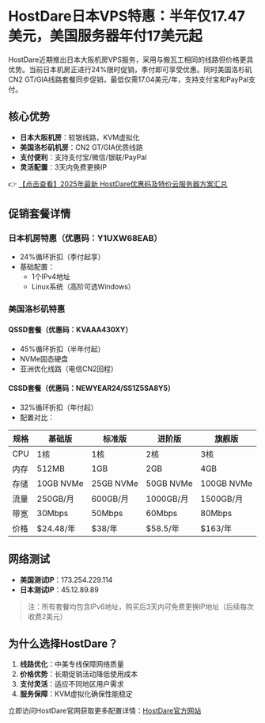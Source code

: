 # HostDare日本VPS特惠：半年仅17.47美元，美国服务器年付17美元起

HostDare近期推出日本大阪机房VPS服务，采用与搬瓦工相同的线路但价格更具优势。当前日本机房正进行24%限时促销，季付即可享受优惠。同时美国洛杉矶CN2 GT/GIA线路套餐同步促销，最低仅需17.04美元/年，支持支付宝和PayPal支付。

## 核心优势
- **日本大阪机房**：软银线路，KVM虚拟化
- **美国洛杉矶机房**：CN2 GT/GIA优质线路
- **支付便利**：支持支付宝/微信/银联/PayPal
- **灵活配置**：3天内免费更换IP

👉 [【点击查看】2025年最新 HostDare优惠码及特价云服务器方案汇总](https://bit.ly/hostdare)

## 促销套餐详情

### 日本机房特惠（优惠码：Y1UXW68EAB）
- 24%循环折扣（季付起享）
- 基础配置：
  - 1个IPv4地址
  - Linux系统（高阶可选Windows）

### 美国洛杉矶特惠
#### QSSD套餐（优惠码：KVAAA430XY）
- 45%循环折扣（半年付起）
- NVMe固态硬盘
- 亚洲优化线路（电信CN2回程）

#### CSSD套餐（优惠码：NEWYEAR24/SS1Z5SA8Y5）
- 32%循环折扣（年付起）
- 配置对比：

| 规格        | 基础版       | 标准版       | 进阶版       | 旗舰版       |
|-------------|-------------|-------------|-------------|-------------|
| CPU         | 1核         | 1核         | 2核         | 3核         |
| 内存        | 512MB       | 1GB         | 2GB         | 4GB         |
| 存储        | 10GB NVMe   | 25GB NVMe   | 50GB NVMe   | 100GB NVMe  |
| 流量        | 250GB/月    | 600GB/月    | 1000GB/月   | 1500GB/月   |
| 带宽        | 30Mbps      | 50Mbps      | 60Mbps      | 80Mbps      |
| 价格        | $24.48/年   | $38/年      | $58.5/年    | $163/年     |

## 网络测试
- **美国测试IP**：173.254.229.114
- **日本测试IP**：45.12.89.89

> 注：所有套餐均包含IPv6地址，购买后3天内可免费更换IP地址（后续每次收费2美元）

## 为什么选择HostDare？
1. **线路优化**：中美专线保障网络质量
2. **价格优势**：长期促销活动降低使用成本
3. **支付灵活**：适应不同地区用户需求
4. **服务保障**：KVM虚拟化确保性能稳定

立即访问HostDare官网获取更多配置详情：[HostDare官方网站](https://bit.ly/hostdare)